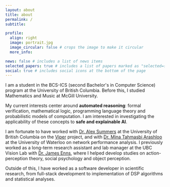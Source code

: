 ```yaml
---
layout: about
title: about
permalink: /
subtitle: 

profile:
  align: right
  image: portrait.jpg
  image_circular: false # crops the image to make it circular
  more_info: 

news: false # includes a list of news items
selected_papers: true # includes a list of papers marked as "selected={true}"
social: true # includes social icons at the bottom of the page
---
```


I am a student in the BCS-ICS (second Bachelor's in Computer Science) program at the University of British Columbia. Before this, I studied Mathematics and Music at McGill University.

My current interests center around **automated reasoning**: formal verification, mathematical logic, programming language theory and probabilistic models of computation. I am interested in investigating the applicability of these concepts to **safe and explainable AI**. 

I am fortunate to have worked with [Dr. Alex Summers](https://www.cs.ubc.ca/~alexsumm/) at the University of British Columbia on the [Viper](https://www.pm.inf.ethz.ch/research/viper.html) project, and with [Dr. Mina Tahmasbi Arashloo](https://mina.arashloo.net/) at the University of Waterloo on network performance analysis. I previously worked as a long-term research assistant and lab manager at the UBC Vision Lab with [Dr. James Enns](https://psych.ubc.ca/profile/james-enns/), where I helped develop studies on action-perception theory, social psychology and object perception.

Outside of this, I have worked as a software developer in scientific research, from full-stack development to implementation of DSP algorithms and statistical analyses.

